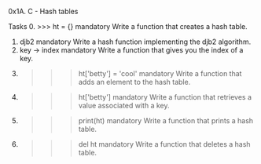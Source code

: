 0x1A. C - Hash tables

Tasks
0. >>> ht = {}
mandatory
Write a function that creates a hash table.
1. djb2
mandatory
Write a hash function implementing the djb2 algorithm.
2. key -> index
mandatory
Write a function that gives you the index of a key.
3. >>> ht['betty'] = 'cool'
mandatory
Write a function that adds an element to the hash table.
4. >>> ht['betty']
mandatory
Write a function that retrieves a value associated with a key.
5. >>> print(ht)
mandatory
Write a function that prints a hash table.
6. >>> del ht
mandatory
Write a function that deletes a hash table.
